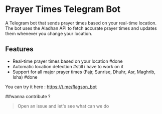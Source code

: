 # Prayer Times Telegram Bot

A Telegram bot that sends prayer times based on your real-time location. The bot uses the Aladhan API to fetch accurate prayer times and updates them whenever you change your location.

## Features

- Real-time prayer times based on your location #done
- Automatic location detection #still i have to work on it
- Support for all major prayer times (Fajr, Sunrise, Dhuhr, Asr, Maghrib, Isha) #done

You can try it here : https://t.me/flagson_bot

##wanna contribute ? 
>Open an issue and let's see what can we do 
